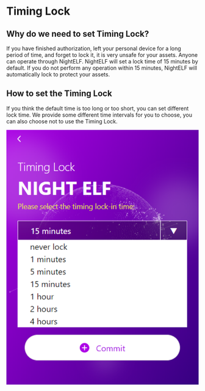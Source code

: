 # Timing Lock

## Why do we need to set Timing Lock?

If you have finished authorization, left your personal device for a long period of time, and forget to lock it, it is very unsafe for your assets. Anyone can operate through NightELF. NightELF will set a lock time of 15 minutes by default. If you do not perform any operation within 15 minutes, NightELF will automatically lock to protect your assets.

## How to set the Timing Lock

If you think the default time is too long or too short, you can set different lock time. We provide some different time intervals for you to choose, you can also choose not to use the Timing Lock.

![Lock](../../Asset/time-lock.jpg)
